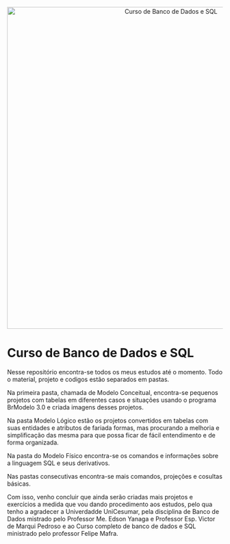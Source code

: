 <p align="center">
  <img src="https://user-images.githubusercontent.com/17755195/145330239-b1f94fde-0d9f-4b63-b9a5-98b64dc74171.jpg" width="750" title="Curso de Banco de Dados e SQL">  
</p>

# Curso de Banco de Dados e SQL

Nesse repositório encontra-se todos os meus estudos até o momento. Todo o material, projeto e codigos estão separados em pastas. 
 
Na primeira pasta, chamada de Modelo Conceitual, encontra-se pequenos projetos com tabelas em diferentes casos e situações usando o programa BrModelo 3.0 e criada imagens desses projetos. 
 
Na pasta Modelo Lógico estão os projetos convertidos em tabelas com suas entidades e atributos de fariada formas, mas procurando a melhoria e simplificação das mesma para que possa ficar de fácil entendimento e de forma organizada.  
 
Na pasta do Modelo Físico encontra-se os comandos e informações sobre a linguagem SQL e seus derivativos. 
 
Nas pastas consecutivas encontra-se mais comandos, projeções e cosultas básicas. 

Com isso, venho concluir que ainda serão criadas mais projetos e exercícios a medida que vou dando procedimento aos estudos, pelo qua tenho a agradecer a Univerdadde UniCesumar, pela disciplina de Banco de Dados mistrado pelo Professor Me. Edson Yanaga e Professor Esp. Victor de Marqui Pedroso e ao Curso completo de banco de dados e SQL ministrado pelo professor Felipe Mafra.
